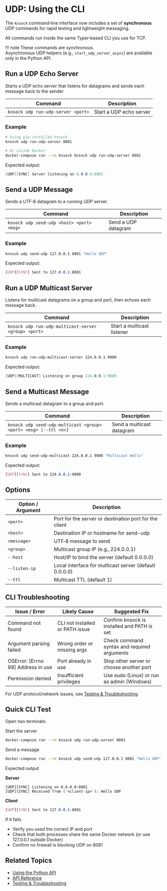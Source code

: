 # UDP: Using the CLI

The `knsock` command‑line interface now includes a set of **synchronous** UDP commands for rapid testing and lightweight messaging.

All commands run inside the same Typer‑based CLI you use for TCP.

!!! note
    These commands are synchronous.  
    Asynchronous UDP helpers (e.g., `start_udp_server_async`) are available only in the Python API.

## Run a UDP Echo Server

Starts a UDP echo server that listens for datagrams and sends each message back to the sender.

| Command                                 | Description                   |
|-----------------------------------------|-------------------------------|
| `knsock udp run-udp-server <port>`      | Start a UDP echo server       |

### Example

```bash
# Using pip‑installed knsock
knsock udp run-udp-server 8081

# Or inside Docker
docker-compose run --rm knsock knsock udp run-udp-server 8081
```

Expected output:

```csharp
[UDP][SYNC] Server listening on 0.0.0.0:8081
```

## Send a UDP Message

Sends a UTF‑8 datagram to a running UDP server.

| Command | Description |
|---------|-------------|
| `knsock udp send-udp <host> <port> <msg>` | Send a UDP datagram |

### Example

```bash
knsock udp send-udp 127.0.0.1 8081 "Hello UDP"
```

Expected output:

```css
[UDP][SYNC] Sent to 127.0.0.1:8081
```

## Run a UDP Multicast Server

Listens for multicast datagrams on a group and port, then echoes each message back.

| Command | Description |
|---------|-------------|
| `knsock udp run-udp-multicast-server <group> <port>` | Start a multicast listener |

### Example

```bash
knsock udp run-udp-multicast-server 224.0.0.1 9000
```

Expected output:

```csharp
[UDP][MULTICAST] Listening on group 224.0.0.1:9000
```

## Send a Multicast Message

Sends a multicast datagram to a group and port.

| Command | Description |
|---------|-------------|
| `knsock udp send-udp-multicast <group> <port> <msg> [--ttl <n>]` | Send a multicast datagram |

### Example

```bash
knsock udp send-udp-multicast 224.0.0.1 9000 "Multicast Hello"
```

Expected output:

```css
[UDP][SYNC] Sent to 224.0.0.1:9000
```

## Options

| Option / Argument | Description |
|-------------------|-------------|
| `<port>` | Port for the server or destination port for the client |
| `<host>` | Destination IP or hostname for send-udp |
| `<message>` | UTF‑8 message to send |
| `<group>` | Multicast group IP (e.g., 224.0.0.1) |
| `--host` | Host/IP to bind the server (default 0.0.0.0) |
| `--listen-ip` | Local interface for multicast server (default 0.0.0.0) |
| `--ttl` | Multicast TTL (default 1) |

## CLI Troubleshooting

| Issue / Error                      | Likely Cause                    | Suggested Fix                                  |
|------------------------------------|---------------------------------|------------------------------------------------|
| Command not found                  | CLI not installed or PATH issue | Confirm knsock is installed and PATH is set    |
| Argument parsing failed            | Wrong order or missing args     | Check command syntax and required arguments    |
| OSError: [Errno 98] Address in use | Port already in use             | Stop other server or choose another port       |
| Permission denied                  | Insufficient privileges         | Use sudo (Linux) or run as admin (Windows)     |

For UDP protocol/network issues, see [Testing & Troubleshooting](testing.md).

## Quick CLI Test

Open two terminals:

Start the server  
```sh
docker-compose run --rm knsock udp run-udp-server 8081
```

Send a message

```sh
docker-compose run --rm knsock udp send-udp 127.0.0.1 8081 "Hello UDP"
```

Expected output

**Server**

```less
[UDP][SYNC] Listening on 0.0.0.0:8081
[UDP][SYNC] Received from ('<client-ip>'): Hello UDP
```

**Client**

```css
[UDP][SYNC] Sent to 127.0.0.1:8081
```

If it fails

- Verify you used the correct IP and port
- Check that both processes share the same Docker network (or use 127.0.0.1 outside Docker)
- Confirm no firewall is blocking UDP on 8081

## Related Topics

- [Using the Python API](python-api.md)
- [API Reference](reference.md)
- [Testing & Troubleshooting](testing.md)